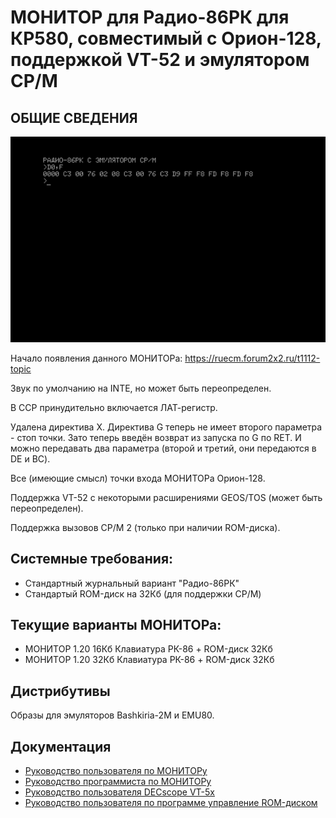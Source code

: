 #  МОНИТОР для Радио-86РК для КР580, совместимый с Орион-128, поддержкой VT-52 и эмулятором CP/M
## ОБЩИЕ СВЕДЕНИЯ

![](docs/1.png)

Начало появления данного МОНИТОРа: https://ruecm.forum2x2.ru/t1112-topic
 
Звук по умолчанию на INTE, но может быть переопределен.

В CCP принудительно включается ЛАТ-регистр.
 
Удалена директива X. Директива G теперь не имеет второго параметра -
стоп точки. Зато теперь введён возврат из запуска по G по RET. И можно
передавать два параметра (второй и третий, они передаются в DE и BC).

Все (имеющие смысл) точки входа МОНИТОРа Орион-128.

Поддержка VT-52 с некоторыми расширениями GEOS/TOS (может быть переопределен).

Поддержка вызовов CP/M 2 (только при наличии ROM-диска).

## Системные требования:

- Стандартный журнальный вариант "Радио-86РК"
- Стандартый ROM-диск на 32Кб (для поддержки CP/M)

## Текущие варианты МОНИТОРа:

- МОНИТОР 1.20 16Кб Клавиатура РК-86 + ROM-диск 32Кб
- МОНИТОР 1.20 32Кб Клавиатура РК-86 + ROM-диск 32Кб

## Дистрибутивы

Образы для эмуляторов Bashkiria-2M и EMU80.

## Документация

- [Руководство пользователя по МОНИТОРу](docs/USER.md)
- [Руководство программиста по МОНИТОРу](docs/README.md)
- [Руководство пользователя DECscope VT-5x](docs/EK-VT5X-OP-001_DECscope_Users_Manual_Mar77.pdf)
- [Руководство пользователя по программе управление ROM-диском](docs/ROMCTRL.md)
